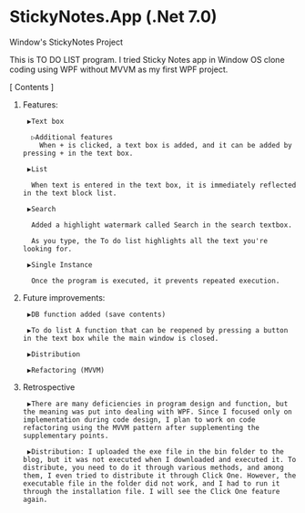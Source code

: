 # StickyNotes.App (.Net 7.0)
Window's StickyNotes Project

This is TO DO LIST program. I tried Sticky Notes app in Window OS clone coding using WPF without MVVM as my first WPF project.

 
[ Contents ]

1. Features:

        ▶Text box
      
         ▷Additional features
           When + is clicked, a text box is added, and it can be added by pressing + in the text box.
      
        ▶List
      
         When text is entered in the text box, it is immediately reflected in the text block list.
      
        ▶Search
      
         Added a highlight watermark called Search in the search textbox.
      
         As you type, the To do list highlights all the text you're looking for.
      
        ▶Single Instance
      
         Once the program is executed, it prevents repeated execution.

 

2. Future improvements:

        ▶DB function added (save contents)
        
        ▶To do list A function that can be reopened by pressing a button in the text box while the main window is closed.
        
        ▶Distribution
        
        ▶Refactoring (MVVM)

 

3. Retrospective

        ▶There are many deficiencies in program design and function, but the meaning was put into dealing with WPF. Since I focused only on implementation during code design, I plan to work on code refactoring using the MVVM pattern after supplementing the supplementary points.
        
        ▶Distribution: I uploaded the exe file in the bin folder to the blog, but it was not executed when I downloaded and executed it. To distribute, you need to do it through various methods, and among them, I even tried to distribute it through Click One. However, the executable file in the folder did not work, and I had to run it through the installation file. I will see the Click One feature again.
